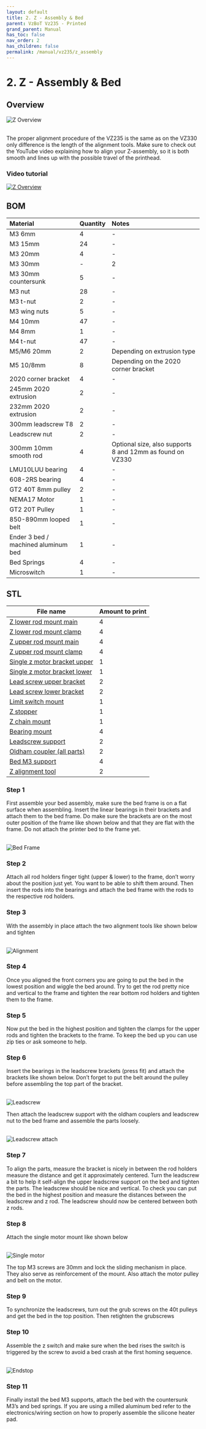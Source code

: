 ```yaml
---
layout: default
title: 2. Z - Assembly & Bed
parent: VzBoT Vz235 - Printed
grand_parent: Manual
has_toc: false
nav_order: 2
has_children: false
permalink: /manual/vz235/z_assembly
---
```


# 2. Z - Assembly & Bed

## Overview
![Z Overview](/assets/images/manual/vz235/z_assembly/overview.png)
<br>
<br>

The proper alignment procedure of the VZ235 is the same as on the VZ330 only difference is the length of the alignment tools. Make sure to check out the YouTube video explaining how to align your Z-assembly, so it is both smooth and lines up with the possible travel of the printhead.
### Video tutorial

[![Z Overview](/assets/images/manual/vz235/z_assembly/z_assembly_video.png)](https://www.youtube.com/watch?v=JvF-UNoDB_I "Z Overview")

## BOM

| Material        | Quantity          | Notes |
|:-------------|:------------------|:------|
| M3 6mm           | 4 | -  |
| M3 15mm | 24   | -  |
| M3 20mm           | 4      | - |
| M3 30mm | - | 2 |
| M3 30mm countersunk | 5 | - |
| M3 nut | 28 | - |
| M3 t-nut           | 2 | -  |
| M3 wing nuts           | 5 | -  |
| M4 10mm           | 47 | - |
| M4 8mm | 1 | - |
| M4 t-nut | 47 | - |
| M5/M6 20mm           | 2 | Depending on extrusion type  |
| M5 10/8mm | 8 | Depending on the 2020 corner bracket |
| 2020 corner bracket | 4 | - |
| 245mm 2020 extrusion | 2 | - |
| 232mm 2020 extrusion | 2 | - |
| 300mm leadscrew T8 | 2 | - |
| Leadscrew nut | 2 | - |
| 300mm 10mm smooth rod | 4 | Optional size, also supports 8 and 12mm as found on VZ330 |
| LMU10LUU bearing | 4 | - |
| 608-2RS bearing | 4 | - |
| GT2 40T 8mm pulley | 2 | - |
| NEMA17 Motor | 1 | - |
| GT2 20T Pulley | 1 | - |
| 850-890mm looped belt | 1 | - |
| Ender 3 bed / machined aluminum bed | 1 | - |
| Bed Springs | 4 | - |
| Microswitch | 1 | - |


## STL

| File name | Amount to print |
|-----------|-----------------|
| <a href="https://github.com/VzBoT3D/VzBoT-Vz235/blob/main/Assemblies%20%26%20STL/Frame/Frame%20brace.stl" target="_blank">Z lower rod mount main</a> | 4 |
| <a href="https://github.com/VzBoT3D/VzBoT-Vz235/blob/main/Assemblies%20%26%20STL/Frame/Frame%20brace.stl" target="_blank">Z lower rod mount clamp</a> | 4 |
| <a href="https://github.com/VzBoT3D/VzBoT-Vz235/blob/main/Assemblies%20%26%20STL/Frame/Frame%20brace.stl" target="_blank">Z upper rod mount main</a> | 4 |
| <a href="https://github.com/VzBoT3D/VzBoT-Vz235/blob/main/Assemblies%20%26%20STL/Frame/Frame%20brace.stl" target="_blank">Z upper rod mount clamp</a> | 4 |
| <a href="https://github.com/VzBoT3D/VzBoT-Vz235/blob/main/Assemblies%20%26%20STL/Frame/Frame%20brace.stl" target="_blank">Single z motor bracket upper</a> | 1 |
| <a href="https://github.com/VzBoT3D/VzBoT-Vz235/blob/main/Assemblies%20%26%20STL/Frame/Frame%20brace.stl" target="_blank">Single z motor bracket lower</a> | 1 |
| <a href="https://github.com/VzBoT3D/VzBoT-Vz235/blob/main/Assemblies%20%26%20STL/Frame/Frame%20brace.stl" target="_blank">Lead screw upper bracket</a> | 2 |
| <a href="https://github.com/VzBoT3D/VzBoT-Vz235/blob/main/Assemblies%20%26%20STL/Frame/Frame%20brace.stl" target="_blank">Lead screw lower bracket</a> | 2 |
| <a href="https://github.com/VzBoT3D/VzBoT-Vz235/blob/main/Assemblies%20%26%20STL/Frame/Frame%20brace.stl" target="_blank">Limit switch mount</a> | 1 |
| <a href="https://github.com/VzBoT3D/VzBoT-Vz235/blob/main/Assemblies%20%26%20STL/Frame/Frame%20brace.stl" target="_blank">Z stopper</a> | 1 |
| <a href="https://github.com/VzBoT3D/VzBoT-Vz235/blob/main/Assemblies%20%26%20STL/Frame/Frame%20brace.stl" target="_blank">Z chain mount</a> | 1 |
| <a href="https://github.com/VzBoT3D/VzBoT-Vz235/blob/main/Assemblies%20%26%20STL/Frame/Frame%20brace.stl" target="_blank">Bearing mount</a> | 4 |
| <a href="https://github.com/VzBoT3D/VzBoT-Vz235/blob/main/Assemblies%20%26%20STL/Frame/Frame%20brace.stl" target="_blank">Leadscrew support</a> | 2 |
| <a href="https://github.com/VzBoT3D/VzBoT-Vz235/blob/main/Assemblies%20%26%20STL/Frame/Frame%20brace.stl" target="_blank">Oldham coupler (all parts)</a> | 2 |
| <a href="https://github.com/VzBoT3D/VzBoT-Vz235/blob/main/Assemblies%20%26%20STL/Frame/Frame%20brace.stl" target="_blank">Bed M3 support</a> | 4 |
| <a href="https://github.com/VzBoT3D/VzBoT-Vz235/blob/main/Assemblies%20%26%20STL/Frame/Frame%20brace.stl" target="_blank">Z alignment tool</a> | 2 |

### Step 1

First assemble your bed assembly, make sure the bed frame is on a flat surface when assembling. Insert the linear bearings in their brackets and attach them to the bed frame. Do make sure the brackets are on the most outer position of the frame like shown below and that they are flat with the frame. Do not attach the printer bed to the frame yet.
<br>
<br>

![Bed Frame](/assets/images/manual/vz235/z_assembly/bed_frame.png)
<br>

### Step 2

Attach all rod holders finger tight (upper & lower) to the frame, don’t worry about the position just yet. You want to be able to shift them around. Then insert the rods into the bearings and attach the bed frame with the rods to the respective rod holders.

### Step 3

With the assembly in place attach the two alignment tools like shown below and tighten
<br>
<br>

![Alignment](/assets/images/manual/vz235/z_assembly/alignment.png)
<br>

### Step 4

Once you aligned the front corners you are going to put the bed in the lowest position and wiggle the bed around. Try to get the rod pretty nice and vertical to the frame and tighten the rear bottom rod holders and tighten them to the frame.

### Step 5

Now put the bed in the highest position and tighten the clamps for the upper rods and tighten the brackets to the frame. To keep the bed up you can use zip ties or ask someone to help.

### Step 6

Insert the bearings in the leadscrew brackets (press fit) and attach the brackets like shown below. Don’t forget to put the belt around the pulley before assembling the top part of the bracket.
<br>
<br>

![Leadscrew](/assets/images/manual/vz235/z_assembly/leadscrew.png)
<br>

Then attach the leadscrew support with the oldham couplers and leadscrew nut to the bed frame and assemble the parts loosely.
<br>
<br>

![Leadscrew attach](/assets/images/manual/vz235/z_assembly/leadscrew_attach.png)
<br>

### Step 7

To align the parts, measure the bracket is nicely in between the rod holders measure the distance and get it approximately centered. Turn the leadscrew a bit to help it self-align the upper leadscrew support on the bed and tighten the parts. The leadscrew should be nice and vertical. To check you can put the bed in the highest position and measure the distances between the leadscrew and z rod. The leadscrew should now be centered between both z rods.

### Step 8

Attach the single motor mount like shown below
<br>
<br>

![Single motor](/assets/images/manual/vz235/z_assembly/single_motor.png)
<br>

The top M3 screws are 30mm and lock the sliding mechanism in place. They also serve as reinforcement of the mount. Also attach the motor pulley and belt on the motor.

### Step 9

To synchronize the leadscrews, turn out the grub screws on the 40t pulleys and get the bed in the top position. Then retighten the grubscrews

### Step 10

Assemble the z switch and make sure when the bed rises the switch is triggered by the screw to avoid a bed crash at the first homing sequence.
<br>
<br>

![Endstop](/assets/images/manual/vz235/z_assembly/endstop.png)
<br>

### Step 11

Finally install the bed M3 supports, attach the bed with the countersunk M3’s and bed springs. If you are using a milled aluminum bed refer to the electronics/wiring section on how to properly assemble the silicone heater pad.